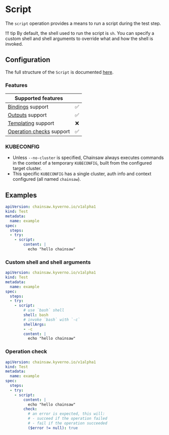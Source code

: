# Script

The `script` operation provides a means to run a script during the test step.


!!! tip
    By default, the shell used to run the script is `sh`. You can specify a custom shell and shell arguments to override what and how the shell is invoked.

## Configuration

The full structure of the `Script` is documented [here](../reference/apis/chainsaw.v1alpha1.md#chainsaw-kyverno-io-v1alpha1-Script).

### Features

| Supported features                                 |                    |
|----------------------------------------------------|:------------------:|
| [Bindings](../general/bindings.md) support         | :white_check_mark: |
| [Outputs](../general/outputs.md) support           | :white_check_mark: |
| [Templating](../general/templating.md) support     | :x:                |
| [Operation checks](../general/checks.md) support   | :white_check_mark: |

### KUBECONFIG

- Unless `--no-cluster` is specified, Chainsaw always executes commands in the context of a temporary `KUBECONFIG`, built from the configured target cluster.
- This specific `KUBECONFIG` has a single cluster, auth info and context configured (all named `chainsaw`).

## Examples

```yaml
apiVersion: chainsaw.kyverno.io/v1alpha1
kind: Test
metadata:
  name: example
spec:
  steps:
  - try:
    - script:
        content: |
          echo "hello chainsaw"
```

### Custom shell and shell arguments

```yaml
apiVersion: chainsaw.kyverno.io/v1alpha1
kind: Test
metadata:
  name: example
spec:
  steps:
  - try:
    - script:
        # use `bash` shell
        shell: bash
        # invoke `bash` with `-c`
        shellArgs:
        - -c
        content: |
          echo "hello chainsaw"
```

### Operation check

```yaml
apiVersion: chainsaw.kyverno.io/v1alpha1
kind: Test
metadata:
  name: example
spec:
  steps:
  - try:
    - script:
        content: |
          echo "hello chainsaw"
        check:
          # an error is expected, this will:
          # - succeed if the operation failed
          # - fail if the operation succeeded
          ($error != null): true
```
